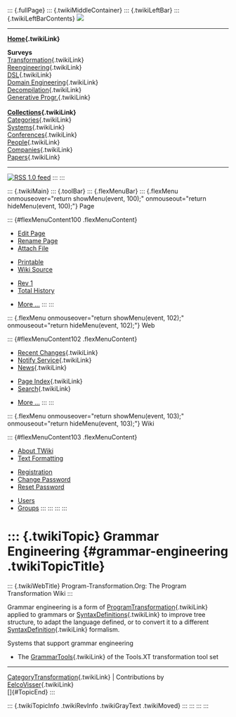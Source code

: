 ::: {.fullPage}
::: {.twikiMiddleContainer}
::: {.twikiLeftBar}
::: {.twikiLeftBarContents}
![](../pub/transformation.gif)

------------------------------------------------------------------------

**[Home](WebHome){.twikiLink}**

**Surveys**\
[Transformation](ProgramTransformation){.twikiLink}\
[Reengineering](ReengineeringWiki){.twikiLink}\
[DSL](DomainSpecificLanguages){.twikiLink}\
[Domain Engineering](DomainEngineering){.twikiLink}\
[Decompilation](DeCompilation){.twikiLink}\
[Generative Progr.](GenerativeProgrammingWiki){.twikiLink}\
\
**[Collections](CategoryCollection){.twikiLink}**\
[Categories](CategoryCategory){.twikiLink}\
[Systems](TransformationSystems){.twikiLink}\
[Conferences](TransformationConferences){.twikiLink}\
[People](TransformationPeople){.twikiLink}\
[Companies](TransformationCompanies){.twikiLink}\
[Papers](CategoryPaper){.twikiLink}

------------------------------------------------------------------------

[![](../pub/rss.gif "RSS 1.0 feed")](WebRss@skin=rss)
:::
:::

::: {.twikiMain}
::: {.toolBar}
::: {.flexMenuBar}
::: {.flexMenu onmouseover="return showMenu(event, 100);" onmouseout="return hideMenu(event, 100);"}
Page

::: {#flexMenuContent100 .flexMenuContent}
-   [Edit
    Page](http://www.program-transformation.org/edit/Transform/GrammarEngineering?t=1536826492)
-   [Rename
    Page](http://www.program-transformation.org/rename/Transform/GrammarEngineering)
-   [Attach
    File](http://www.program-transformation.org/attach/Transform/GrammarEngineering)

<!-- -->

-   [Printable](http://www.program-transformation.org/view/Transform/GrammarEngineering?skin=print.pattern)
-   [Wiki
    Source](http://www.program-transformation.org/view/Transform/GrammarEngineering?skin=text&raw=on&contenttype=text/plain)

<!-- -->

-   [Rev
    1](http://www.program-transformation.org/view/Transform/GrammarEngineering?rev=1.1)
-   [Total
    History](http://www.program-transformation.org/rdiff/Transform/GrammarEngineering)

<!-- -->

-   [More
    \...](http://www.program-transformation.org/oops/Transform/GrammarEngineering?template=oopsmore&param1=1.1&param2=1.1)
:::
:::

::: {.flexMenu onmouseover="return showMenu(event, 102);" onmouseout="return hideMenu(event, 102);"}
Web

::: {#flexMenuContent102 .flexMenuContent}
-   [Recent Changes](WebChanges){.twikiLink}
-   [Notify Service](WebNotify){.twikiLink}
-   [News](WebNews){.twikiLink}

<!-- -->

-   [Page Index](WebIndex){.twikiLink}
-   [Search](WebSearch){.twikiLink}

<!-- -->

-   [More
    \...](http://www.program-transformation.org/oops/Transform/GrammarEngineering?template=oopsmore&param1=1.1&param2=1.1)
:::
:::

::: {.flexMenu onmouseover="return showMenu(event, 103);" onmouseout="return hideMenu(event, 103);"}
Wiki

::: {#flexMenuContent103 .flexMenuContent}
-   [About
    TWiki](http://www.program-transformation.org/view/TWiki/WebHome)
-   [Text
    Formatting](http://www.program-transformation.org/view/TWiki/TextFormattingRules)

<!-- -->

-   [Registration](http://www.program-transformation.org/view/TWiki/TWikiRegistration)
-   [Change
    Password](http://www.program-transformation.org/view/TWiki/ChangePassword)
-   [Reset
    Password](http://www.program-transformation.org/view/TWiki/ResetPassword)

<!-- -->

-   [Users](http://www.program-transformation.org/view/Main/TWikiUsers)
-   [Groups](http://www.program-transformation.org/view/Main/TWikiGroups)
:::
:::
:::
:::

::: {.twikiTopic}
Grammar Engineering {#grammar-engineering .twikiTopicTitle}
===================

::: {.twikiWebTitle}
Program-Transformation.Org: The Program Transformation Wiki
:::

Grammar engineering is a form of
[ProgramTransformation](ProgramTransformation){.twikiLink} applied to
grammars or [SyntaxDefinitions](SyntaxDefinition){.twikiLink} to improve
tree structure, to adapt the language defined, or to convert it to a
different [SyntaxDefinition](SyntaxDefinition){.twikiLink} formalism.

Systems that support grammar engineering

-   The [GrammarTools](../Tools/GrammarTools){.twikiLink} of the
    Tools.XT transformation tool set

------------------------------------------------------------------------

[CategoryTransformation](CategoryTransformation){.twikiLink} \|
Contributions by [EelcoVisser](../Main/EelcoVisser){.twikiLink}\
[]{#TopicEnd}
:::

::: {.twikiTopicInfo .twikiRevInfo .twikiGrayText .twikiMoved}
:::
:::
:::
:::
